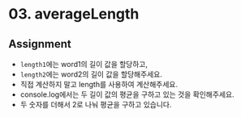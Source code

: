 # 03. averageLength

## Assignment

- `length1`에는 word1의 길이 값을 할당하고,
- `length2`에는 word2의 길이 값을 할당해주세요.
- 직접 계산하지 말고 length를 사용하여 계산해주세요.
- console.log에서는 두 길이 값의 평균을 구하고 있는 것을 확인해주세요.
- 두 숫자를 더해서 2로 나눠 평균을 구하고 있습니다.
